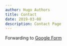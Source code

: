```yaml
---
author: Hugo Authors
title: Contact
date: 2019-03-08
description: Contact Page
---
```


Forwarding to [Google Form](https://docs.google.com/forms/d/1HZAklrrHdNRUlG58Ki1jR9h8fBGbJYBRZ0UkOCHo8cM/prefill)